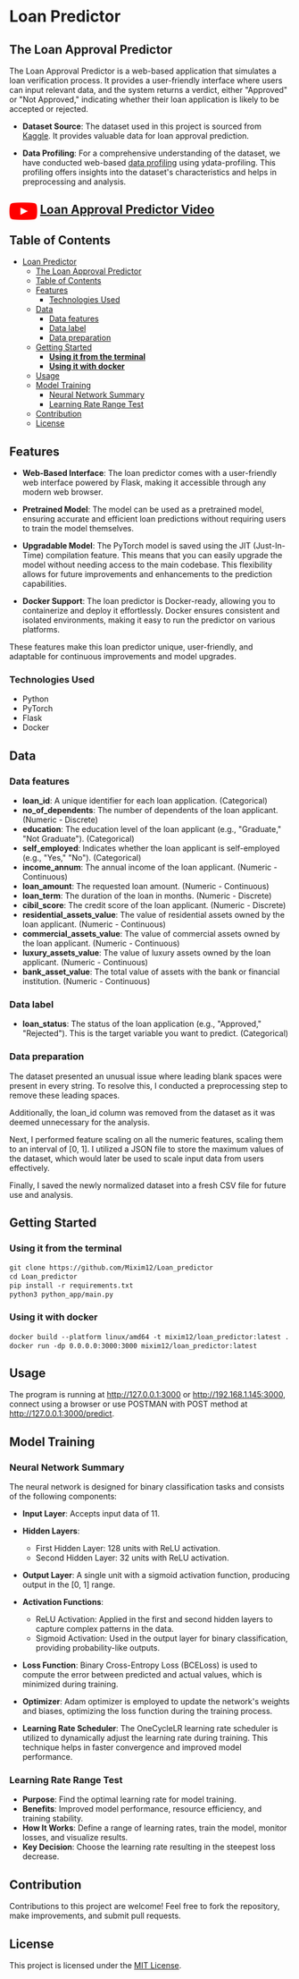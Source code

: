 # Loan Predictor

## The Loan Approval Predictor

The Loan Approval Predictor is a web-based application that simulates a loan verification process. It provides a user-friendly interface where users can input relevant data, and the system returns a verdict, either "Approved" or "Not Approved," indicating whether their loan application is likely to be accepted or rejected.

- **Dataset Source**: The dataset used in this project is sourced from [Kaggle](https://www.kaggle.com/datasets/architsharma01/loan-approval-prediction-dataset). It provides valuable data for loan approval prediction.

- **Data Profiling**: For a comprehensive understanding of the dataset, we have conducted web-based [data profiling](https://rawgit.com/Mixim12/Loan_predictor/main/data_profiling.html) using ydata-profiling. This profiling offers insights into the dataset's characteristics and helps in preprocessing and analysis.

<a href="https://youtu.be/m85qxmrJwn4">
  <img src="python_app/templates/youtube_social_icon_red.png" alt="YouTube Logo" width="50" height="31" align="left">
  <h2 style="margin-left: 55px;"> Loan Approval Predictor Video</h2>
</a>

## Table of Contents

- [Loan Predictor](#loan-predictor)
  - [The Loan Approval Predictor](#the-loan-approval-predictor)
  - [Table of Contents](#table-of-contents)
  - [Features](#features)
    - [Technologies Used](#technologies-used)
  - [Data](#data)
    - [Data features](#data-features)
    - [Data label](#data-label)
    - [Data preparation](#data-preparation)
  - [Getting Started](#getting-started)
    - [**Using it from the terminal**](#using-it-from-the-terminal)
    - [**Using it with docker**](#using-it-with-docker)
  - [Usage](#usage)
  - [Model Training](#model-training)
    - [Neural Network Summary](#neural-network-summary)
    - [Learning Rate Range Test](#learning-rate-range-test)
  - [Contribution](#contribution)
  - [License](#license)

## Features

- **Web-Based Interface**: The loan predictor comes with a user-friendly web interface powered by Flask, making it accessible through any modern web browser.

- **Pretrained Model**: The model can be used as a pretrained model, ensuring accurate and efficient loan predictions without requiring users to train the model themselves.

- **Upgradable Model**: The PyTorch model is saved using the JIT (Just-In-Time) compilation feature. This means that you can easily upgrade the model without needing access to the main codebase. This flexibility allows for future improvements and enhancements to the prediction capabilities.

- **Docker Support**: The loan predictor is Docker-ready, allowing you to containerize and deploy it effortlessly. Docker ensures consistent and isolated environments, making it easy to run the predictor on various platforms.

These features make this loan predictor unique, user-friendly, and adaptable for continuous improvements and model upgrades.  

### Technologies Used

- Python
- PyTorch
- Flask
- Docker

## Data

### Data features

- **loan_id**: A unique identifier for each loan application. (Categorical)
- **no_of_dependents**: The number of dependents of the loan applicant. (Numeric - Discrete)
- **education**: The education level of the loan applicant (e.g., "Graduate," "Not Graduate"). (Categorical)
- **self_employed**: Indicates whether the loan applicant is self-employed (e.g., "Yes," "No"). (Categorical)
- **income_annum**: The annual income of the loan applicant. (Numeric - Continuous)
- **loan_amount**: The requested loan amount. (Numeric - Continuous)
- **loan_term**: The duration of the loan in months. (Numeric - Discrete)
- **cibil_score**: The credit score of the loan applicant. (Numeric - Discrete)
- **residential_assets_value**: The value of residential assets owned by the loan applicant. (Numeric - Continuous)
- **commercial_assets_value**: The value of commercial assets owned by the loan applicant. (Numeric - Continuous)
- **luxury_assets_value**: The value of luxury assets owned by the loan applicant. (Numeric - Continuous)
- **bank_asset_value**: The total value of assets with the bank or financial institution. (Numeric - Continuous)

### Data label

- **loan_status**: The status of the loan application (e.g., "Approved," "Rejected"). This is the target variable you want to predict. (Categorical)

### Data preparation

The dataset presented an unusual issue where leading blank spaces were present in every string. To resolve this, I conducted a preprocessing step to remove these leading spaces.

Additionally, the loan_id column was removed from the dataset as it was deemed unnecessary for the analysis.

Next, I performed feature scaling on all the numeric features, scaling them to an interval of [0, 1]. I utilized a JSON file to store the maximum values of the dataset, which would later be used to scale input data from users effectively.

Finally, I saved the newly normalized dataset into a fresh CSV file for future use and analysis.

## Getting Started

### **Using it from the terminal**

```shell
git clone https://github.com/Mixim12/Loan_predictor
cd Loan_predictor
pip install -r requirements.txt
python3 python_app/main.py
```

### **Using it with docker**

```shell
docker build --platform linux/amd64 -t mixim12/loan_predictor:latest .
docker run -dp 0.0.0.0:3000:3000 mixim12/loan_predictor:latest
```

## Usage

The program is running at <http://127.0.0.1:3000> or <http://192.168.1.145:3000>, connect using a browser or use POSTMAN with POST method at <http://127.0.0.1:3000/predict>.

## Model Training

### Neural Network Summary

The neural network is designed for binary classification tasks and consists of the following components:

- **Input Layer**: Accepts input data of 11.

- **Hidden Layers**:
  - First Hidden Layer: 128 units with ReLU activation.
  - Second Hidden Layer: 32 units with ReLU activation.

- **Output Layer**: A single unit with a sigmoid activation function, producing output in the [0, 1] range.

- **Activation Functions**:
  - ReLU Activation: Applied in the first and second hidden layers to capture complex patterns in the data.
  - Sigmoid Activation: Used in the output layer for binary classification, providing probability-like outputs.

- **Loss Function**: Binary Cross-Entropy Loss (BCELoss) is used to compute the error between predicted and actual values, which is minimized during training.

- **Optimizer**: Adam optimizer is employed to update the network's weights and biases, optimizing the loss function during the training process.

- **Learning Rate Scheduler**: The OneCycleLR learning rate scheduler is utilized to dynamically adjust the learning rate during training. This technique helps in faster convergence and improved model performance.
  
### Learning Rate Range Test

- **Purpose**: Find the optimal learning rate for model training.
- **Benefits**: Improved model performance, resource efficiency, and training stability.
- **How It Works**: Define a range of learning rates, train the model, monitor losses, and visualize results.
- **Key Decision**: Choose the learning rate resulting in the steepest loss decrease.

## Contribution

Contributions to this project are welcome! Feel free to fork the repository, make improvements, and submit pull requests.

## License

This project is licensed under the [MIT License](LICENSE).
